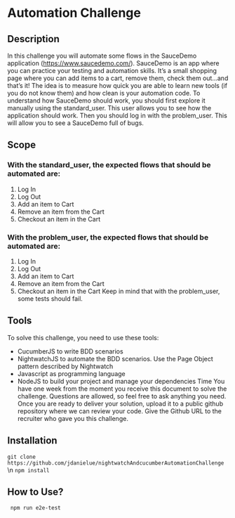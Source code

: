 # Automation Challenge

## Description
In this challenge you will automate some flows in the SauceDemo application
(https://www.saucedemo.com/). SauceDemo is an app where you can practice your testing and
automation skills. It’s a small shopping page where you can add items to a cart, remove them,
check them out…and that’s it! The idea is to measure how quick you are able to learn new tools
(if you do not know them) and how clean is your automation code. To understand how
SauceDemo should work, you should first explore it manually using the standard_user. This
user allows you to see how the application should work. Then you should log in with the
problem_user. This will allow you to see a SauceDemo full of bugs.
## Scope
### With the standard_user, the expected flows that should be automated are:
1. Log In
2. Log Out
3. Add an item to Cart
4. Remove an item from the Cart
5. Checkout an item in the Cart
### With the problem_user, the expected flows that should be automated are:
1. Log In
2. Log Out
3. Add an item to Cart
4. Remove an item from the Cart
5. Checkout an item in the Cart
Keep in mind that with the problem_user, some tests should fail.
## Tools
To solve this challenge, you need to use these tools:
- CucumberJS to write BDD scenarios
- NightwatchJS to automate the BDD scenarios. Use the Page Object pattern described
by Nightwatch
- Javascript as programming language
- NodeJS to build your project and manage your dependencies
Time
You have one week from the moment you receive this document to solve the challenge.
Questions are allowed, so feel free to ask anything you need. Once you are ready to deliver
your solution, upload it to a public github repository where we can review your code. Give the
Github URL to the recruiter who gave you this challenge.

## Installation

``` git clone https://github.com/jdanielue/nightwatchAndcucumberAutomationChallenge ``` \n
``` npm install ```

##  How to Use?

``` npm run e2e-test```
